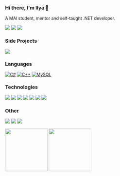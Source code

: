 ###  Hi there, I'm Ilya 👋

A MAI student, mentor and self-taught .NET developer.

[![](https://img.shields.io/badge/-Email-000?&logo=gmail)](mailto:iliya.kalugin@gmail.com)
[![](https://img.shields.io/badge/-Discord-000?&logo=Discord)](https://discordapp.com/users/368725936037822465)
[![](https://img.shields.io/badge/-Telegram-000?&logo=Telegram)](https://t.me/kaluga_junior)

### Side Projects

[![](https://img.shields.io/badge/-TBA-000?&logo=framework)](https://github.com/IlyaSergeevich0)

### Languages

[![C#](https://img.shields.io/badge/-C%23-000?&logo=dotnet&logoColor=0057b8)](https://github.com/IlyaSergeevich0)
[![C++](https://img.shields.io/badge/-C++-000?&logo=cplusplus&logoColor=0057b8)](https://github.com/IlyaSergeevich0)
[![MySQL](https://img.shields.io/badge/-SQL-000?&logo=MySQL)](https://github.com/IlyaSergeevich0)

### Technologies

[![](https://img.shields.io/badge/-.NET-000?&logo=dotnet)](https://github.com/IlyaSergeevich0)
[![](https://img.shields.io/badge/-ASP.NET-000?&logo=dotnet)](https://github.com/IlyaSergeevich0)
[![](https://img.shields.io/badge/-Unity-000?&logo=unity)](https://github.com/IlyaSergeevich0)
[![](https://img.shields.io/badge/-SQLite-000?&logo=Sqlite)](https://github.com/IlyaSergeevich0)
[![](https://img.shields.io/badge/-MySQL-000?&logo=mysql)](https://github.com/IlyaSergeevich0)
[![](https://img.shields.io/badge/-MariaDB-000?&logo=mariadb)](https://github.com/IlyaSergeevich0)
[![](https://img.shields.io/badge/-Apache%20Kafka-000?&logo=apachekafka)](https://github.com/IlyaSergeevich0)

### Other

[![](https://img.shields.io/badge/-Git-000?&logo=Git)](https://github.com/IlyaSergeevich0)
[![](https://img.shields.io/badge/-Docker-000?&logo=Docker)](https://github.com/IlyaSergeevich0)
[![](https://img.shields.io/badge/-Linux-000?&logo=linux)](https://github.com/IlyaSergeevich0)

<a><img height="140px" src="https://github-readme-stats.vercel.app/api?username=ilyasergeevich0&hide_title=true&locale=en&hide_border=false&show_icons=true&include_all_commits=true&count_private=true&line_height=21&theme=github_dark"/></a>
<a><img height="140px" src="https://github-readme-stats.vercel.app/api/top-langs/?username=ilyasergeevich0&hide=html&locale=en&hide_title=false&hide_border=false&layout=compact&langs_count=6&theme=github_dark"/></a>

